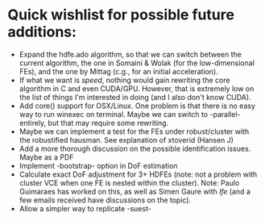 

# Quick wishlist for possible future additions:

* Expand the hdfe.ado algorithm, so that we can switch between the current algorithm, the one in Somaini & Wolak (for the low-dimensional FEs), and the one by Mittag (c.g., for an initial acceleration).
* If what we want is *speed*, nothing would gain rewriting the core algorithm in C and even CUDA/GPU. However, that is extremely low on the list of things I'm interested in doing (and I also don't know CUDA).
* Add core() support for OSX/Linux. One problem is that there is no easy way to run winexec on terminal. Maybe we can switch to -parallel- entirely, but that may require some rewriting.
* Maybe we can implement a test for the FEs under robust/cluster with the robustified hausman. See explanation of xtoverid (Hansen J)
* Add a more thorough discussion on the possible identification issues. Maybe as a PDF
* Implement -bootstrap- option in DoF estimation
* Calculate exact DoF adjustment for 3+ HDFEs (note: not a problem with cluster VCE when one FE is nested within the cluster). Note: Paulo Guimaraes has worked on this, as well as Simen Gaure with *lfe* (and a few emails received have discussions on the topic).
* Allow a simpler way to replicate -suest-
